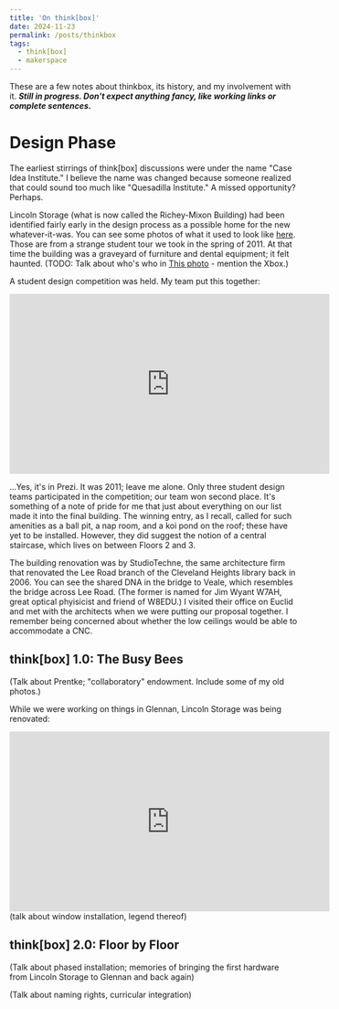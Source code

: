 ```yaml
---
title: 'On think[box]'
date: 2024-11-23
permalink: /posts/thinkbox
tags:
  - think[box]
  - makerspace
---
```


These are a few notes about thinkbox, its history, and my involvement with it. **_Still in progress. Don't expect anything fancy, like working links or complete sentences._**

Design Phase
======
The earliest stirrings of think[box] discussions were under the name "Case Idea Institute." I believe the name was changed because someone realized that could sound too much like "Quesadilla Institute." A missed opportunity? Perhaps.

Lincoln Storage (what is now called the Richey-Mixon Building) had been identified fairly early in the design process as a possible home for the new whatever-it-was. You can see some photos of what it used to look like [here](https://photos.jtl3.com/Cleveland/cwru/Thinkbox-1). Those are from a strange student tour we took in the spring of 2011. At that time the building was a graveyard of furniture and dental equipment; it felt haunted. (TODO: Talk about who's who in [This photo](https://photos.jtl3.com/Cleveland/cwru/Thinkbox-1/i-jJFMNdj/A) - mention the Xbox.)

A student design competition was held. My team put this together:
<iframe src="https://prezi.com/p/embed/XxEijrIglq4m7oA57s7x/" id="iframe_container" frameborder="0" webkitallowfullscreen="" mozallowfullscreen="" allowfullscreen="" allow="autoplay; fullscreen" height="315" width="560"></iframe>

...Yes, it's in Prezi. It was 2011; leave me alone. Only three student design teams participated in the competition; our team won second place. It's something of a note of pride for me that just about everything on our list made it into the final building. The winning entry, as I recall, called for such amenities as a ball pit, a nap room, and a koi pond on the roof; these have yet to be installed. However, they did suggest the notion of a central staircase, which lives on between Floors 2 and 3.

The building renovation was by StudioTechne, the same architecture firm that renovated the Lee Road branch of the Cleveland Heights library back in 2006. You can see the shared DNA in the bridge to Veale, which resembles the bridge across Lee Road. (The former is named for Jim Wyant W7AH, great optical phyisicist and friend of W8EDU.) I visited their office on Euclid and met with the architects when we were putting our proposal together. I remember being concerned about whether the low ceilings would be able to accommodate a CNC. 



think[box] 1.0: The Busy Bees
------

(Talk about Prentke; "collaboratory" endowment. Include some of my old photos.)

While we were working on things in Glennan, Lincoln Storage was being renovated:
<iframe width="560" height="315" src="https://www.youtube.com/embed/OuFfpoC-brM?si=EkJ8A6iLjAW_1Ygy" title="YouTube video player" frameborder="0" allow="accelerometer; autoplay; clipboard-write; encrypted-media; gyroscope; picture-in-picture; web-share" referrerpolicy="strict-origin-when-cross-origin" allowfullscreen></iframe>
(talk about window installation, legend thereof)

think[box] 2.0: Floor by Floor
------
(Talk about phased installation; memories of bringing the first hardware from Lincoln Storage to Glennan and back again)

(Talk about naming rights, curricular integration)



